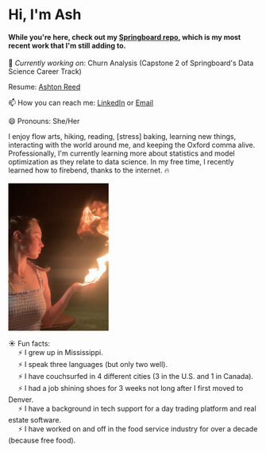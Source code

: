 # Hi, I'm Ash

<!--
**ashtonreed/ashtonreed** is a ✨ _special_ ✨ repository because its `README.md` (this file) appears on your GitHub profile.

Here are some ideas to get you started:

- 🔭 I’m currently working on ...
- 🌱 I’m currently learning ...
- 👯 I’m looking to collaborate on ...
- 🤔 I’m looking for help with ...
- 💬 Ask me about ...
- 📫 How to reach me: ...
- 😄 Pronouns: ...
- ⚡ Fun fact: ...
-->

#### While you're here, check out my [Springboard repo](https://github.com/ashtonreed/Springboard), which is my most recent work that I'm still adding to.

🔭 *Currently working on*: Churn Analysis (Capstone 2 of Springboard's Data Science Career Track)

Resume: [Ashton Reed](https://github.com/ashtonreed/ashtonreed/blob/master/Ashton_Reed_Resume_Sep2020.pdf)

📫 How you can reach me: [LinkedIn](https://www.linkedin.com/in/ashton-reed/) or [Email](ashtonereed@gmail.com)

😄 Pronouns: She/Her

I enjoy flow arts, hiking, reading, [stress] baking, learning new things, interacting with the world around me, and keeping the Oxford comma alive. Professionally, I'm currently learning more about statistics and model optimization as they relate to data science. In my free time, I recently learned how to firebend, thanks to the internet. 🔥 <br><br>
<img src=https://github.com/ashtonreed/ashtonreed/blob/master/Screen%20Shot%202020-09-29%20at%207.07.39%20PM.png height="40%" width="40%"/>



☀️ Fun facts: <br>
&nbsp;&nbsp;&nbsp;&nbsp;
⚡ I grew up in Mississippi.
<br>
&nbsp;&nbsp;&nbsp;&nbsp;
⚡ I speak three languages (but only two well).
<br>
&nbsp;&nbsp;&nbsp;&nbsp;
⚡ I have couchsurfed in 4 different cities (3 in the U.S. and 1 in Canada).
<br>
&nbsp;&nbsp;&nbsp;&nbsp;
⚡ I had a job shining shoes for 3 weeks not long after I first moved to Denver.
<br>
&nbsp;&nbsp;&nbsp;&nbsp;
⚡ I have a background in tech support for a day trading platform and real estate software. 
<br>
&nbsp;&nbsp;&nbsp;&nbsp;
⚡ I have worked on and off in the food service industry for over a decade (because free food).

